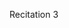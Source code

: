 
<div class="recitation">
<div class="column_date">
<p markdown="block">
Recitation  3<br>

</p>
</div>

<div class="column_recitation">
<p markdown="block">



</p>
</div>

</div>

